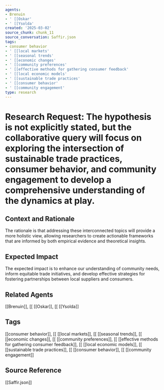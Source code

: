 ```yaml
---
agents:
- Brenuin
- ' [[Oskar'
- ' [[Ysolda'
created: '2025-03-02'
source_chunk: chunk_11
source_conversation: Saffir.json
tags:
- consumer behavior
- ' [[local markets'
- ' [[seasonal trends'
- ' [[economic changes'
- ' [[community preferences'
- ' [[effective methods for gathering consumer feedback'
- ' [[local economic models'
- ' [[sustainable trade practices'
- ' [[consumer behavior'
- ' [[community engagement'
type: research
---
```


# Research Request: The hypothesis is not explicitly stated, but the collaborative query will focus on exploring the intersection of sustainable trade practices, consumer behavior, and community engagement to develop a comprehensive understanding of the dynamics at play.

## Context and Rationale
The rationale is that addressing these interconnected topics will provide a more holistic view, allowing researchers to create actionable frameworks that are informed by both empirical evidence and theoretical insights.

## Expected Impact
The expected impact is to enhance our understanding of community needs, inform equitable trade initiatives, and develop effective strategies for fostering partnerships between local suppliers and consumers.

## Related Agents
[[Brenuin]], [[ [[Oskar]], [[ [[Ysolda]]

## Tags
[[consumer behavior]], [[ [[local markets]], [[ [[seasonal trends]], [[ [[economic changes]], [[ [[community preferences]], [[ [[effective methods for gathering consumer feedback]], [[ [[local economic models]], [[ [[sustainable trade practices]], [[ [[consumer behavior]], [[ [[community engagement]]

## Source Reference
[[Saffir.json]]
